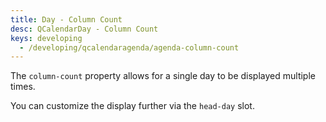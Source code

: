 ```yaml
---
title: Day - Column Count
desc: QCalendarDay - Column Count
keys: developing
  - /developing/qcalendaragenda/agenda-column-count
---
```

The `column-count` property allows for a single day to be displayed multiple times.

<example-viewer
  title="Column Count"
  file="DayColumnCount"
  codepen-title="QCalendarDay"
/>

You can customize the display further via the `head-day` slot.

<example-viewer
  title="Column Count Extended"
  file="DayColumnCountPlus"
  codepen-title="QCalendarDay"
/>

